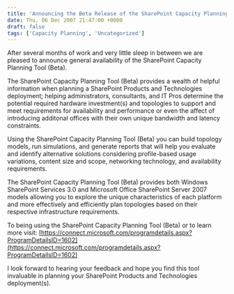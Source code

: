 ```yaml
---
title: 'Announcing the Beta Release of the SharePoint Capacity Planning Tool'
date: Thu, 06 Dec 2007 21:47:00 +0000
draft: false
tags: ['Capacity Planning', 'Uncategorized']
---
```


After several months of work and very little sleep in between we are pleased to announce general availability of the SharePoint Capacity Planning Tool (Beta).

The SharePoint Capacity Planning Tool (Beta) provides a wealth of helpful information when planning a SharePoint Products and Technologies deployment; helping administrators, consultants, and IT Pros determine the potential required hardware investment(s) and topologies to support and meet requirements for availability and performance or even the affect of introducing additonal offices with their own unique bandwidth and latency constraints. 

Using the SharePoint Capacity Planning Tool (Beta) you can build topology models, run simulations, and generate reports that will help you evaluate and identify alternative solutions considering profile-based usage variations, content size and scope, networking technology, and availability requirements.

The SharePoint Capacity Planning Tool (Beta) provides both Windows SharePoint Services 3.0 and Microsoft Office SharePoint Server 2007 models allowing you to explore the unique characteristics of each platform and more effectively and efficiently plan topologies based on their respective infrastructure requirements.

To being using the SharePoint Capacity Planning Tool (Beta) or to learn more visit: [https://connect.microsoft.com/programdetails.aspx?ProgramDetailsID=1602](https://connect.microsoft.com/programdetails.aspx?ProgramDetailsID=1602)

I look forward to hearing your feedback and hope you find this tool invaluable in planning your SharePoint Products and Technologies deployment(s).
